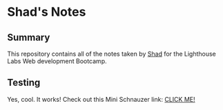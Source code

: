 # Shad's Notes

## Summary

This repository contains all of the notes taken by [Shad](https://github.com/RiceRak) for the Lighthouse Labs Web development Bootcamp.

## Testing

Yes, cool. It works! Check out this Mini Schnauzer link:
[CLICK ME!](https://www.youtube.com/shorts/4OHJSKAYh5g)